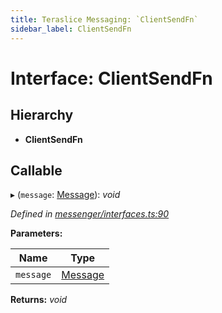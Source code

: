 ```yaml
---
title: Teraslice Messaging: `ClientSendFn`
sidebar_label: ClientSendFn
---
```


# Interface: ClientSendFn

## Hierarchy

* **ClientSendFn**

## Callable

▸ (`message`: [Message](message.md)): *void*

*Defined in [messenger/interfaces.ts:90](https://github.com/terascope/teraslice/blob/d8feecc03/packages/teraslice-messaging/src/messenger/interfaces.ts#L90)*

**Parameters:**

Name | Type |
------ | ------ |
`message` | [Message](message.md) |

**Returns:** *void*
